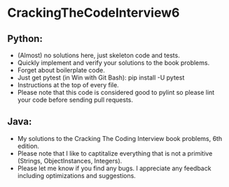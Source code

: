 # CrackingTheCodeInterview6

## Python: ##
* (Almost) no solutions here, just skeleton code and tests. 
* Quickly implement and verify your solutions to the book problems. 
* Forget about boilerplate code.  
* Just get pytest (in Win with Git Bash): pip install -U pytest 
* Instructions at the top of every file. 
* Please note that this code is considered good to pylint so please lint your code before sending pull requests. 

## Java: ##
* My solutions to the Cracking The Coding Interview book problems, 6th edition. 
* Please note that I like to captitalize everything that is not a primitive (Strings, ObjectInstances, Integers). 
* Please let me know if you find any bugs. I appreciate any feedback including optimizations and suggestions. 
